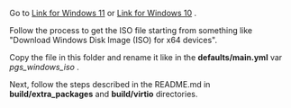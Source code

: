 Go to [Link for Windows 11](https://www.microsoft.com/en-us/software-download/windows11) or [Link for Windows 10](https://www.microsoft.com/en-us/software-download/windows10) .

Follow the process to get the ISO file starting from something like "Download Windows Disk Image (ISO) for x64 devices".

Copy the file in this folder and rename it like in the **defaults/main.yml** var *pgs_windows_iso* .

Next, follow the steps described in the README.md in **build/extra_packages** and **build/virtio** directories.

